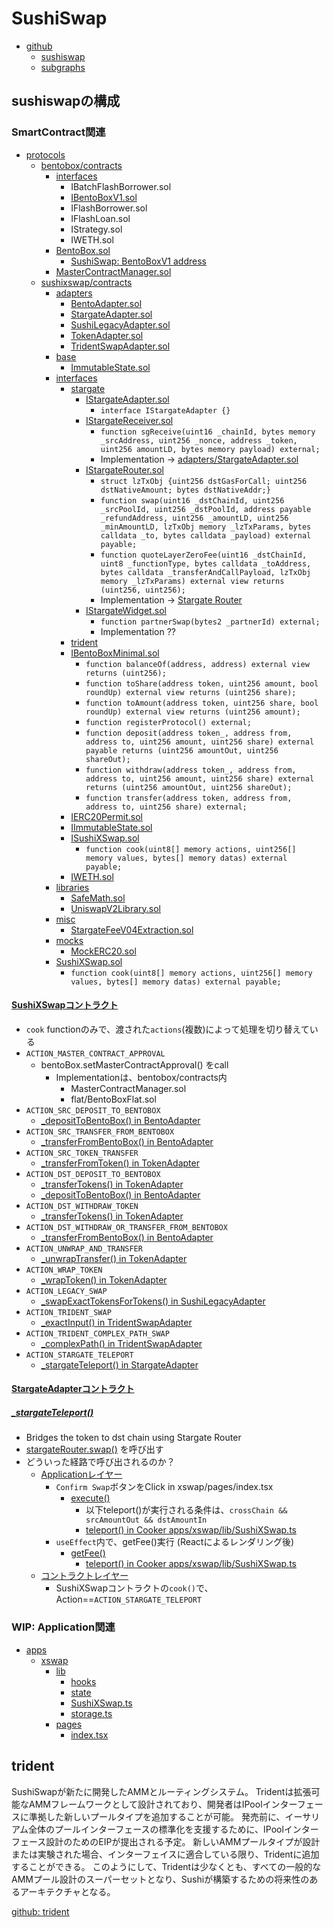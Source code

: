 # SushiSwap

- [github](https://github.com/sushiswap)
  - [sushiswap](https://github.com/sushiswap/sushiswap)
  - [subgraphs](https://github.com/sushiswap/subgraphs)

## sushiswapの構成

### SmartContract関連

- [protocols](https://github.com/sushiswap/sushiswap/tree/master/protocols)
  - [bentobox/contracts](https://github.com/sushiswap/sushiswap/tree/master/protocols/bentobox/contracts)
    - [interfaces](https://github.com/sushiswap/sushiswap/tree/master/protocols/bentobox/contracts/interfaces)
      - IBatchFlashBorrower.sol
      - [IBentoBoxV1.sol](https://github.com/sushiswap/sushiswap/blob/master/protocols/bentobox/contracts/interfaces/IBentoBoxV1.sol)
      - IFlashBorrower.sol
      - IFlashLoan.sol
      - IStrategy.sol
      - IWETH.sol
    - [BentoBox.sol](https://github.com/sushiswap/sushiswap/blob/master/protocols/bentobox/contracts/BentoBox.sol)
      - [SushiSwap: BentoBoxV1 address](https://etherscan.io/address/0xf5bce5077908a1b7370b9ae04adc565ebd643966)
    - [MasterContractManager.sol](https://github.com/sushiswap/sushiswap/blob/master/protocols/bentobox/contracts/MasterContractManager.sol)
  - [sushixswap/contracts](https://github.com/sushiswap/sushiswap/tree/master/protocols/sushixswap/contracts)
    - [adapters](https://github.com/sushiswap/sushiswap/tree/master/protocols/sushixswap/contracts/adapters)
      - [BentoAdapter.sol](https://github.com/sushiswap/sushiswap/blob/master/protocols/sushixswap/contracts/adapters/BentoAdapter.sol)
      - [StargateAdapter.sol](https://github.com/sushiswap/sushiswap/blob/master/protocols/sushixswap/contracts/adapters/StargateAdapter.sol)
      - [SushiLegacyAdapter.sol](https://github.com/sushiswap/sushiswap/blob/master/protocols/sushixswap/contracts/adapters/SushiLegacyAdapter.sol)
      - [TokenAdapter.sol](https://github.com/sushiswap/sushiswap/blob/master/protocols/sushixswap/contracts/adapters/TokenAdapter.sol)
      - [TridentSwapAdapter.sol](https://github.com/sushiswap/sushiswap/blob/master/protocols/sushixswap/contracts/adapters/TridentSwapAdapter.sol)
    - [base](https://github.com/sushiswap/sushiswap/tree/master/protocols/sushixswap/contracts/base)
      - [ImmutableState.sol](https://github.com/sushiswap/sushiswap/blob/master/protocols/sushixswap/contracts/base/ImmutableState.sol)
    - [interfaces](https://github.com/sushiswap/sushiswap/tree/master/protocols/sushixswap/contracts/interfaces)
      - [stargate](https://github.com/sushiswap/sushiswap/tree/master/protocols/sushixswap/contracts/interfaces/stargate)
        - [IStargateAdapter.sol](https://github.com/sushiswap/sushiswap/blob/master/protocols/sushixswap/contracts/interfaces/stargate/IStargateAdapter.sol)
          - `interface IStargateAdapter {}`
        - [IStargateReceiver.sol](https://github.com/sushiswap/sushiswap/blob/master/protocols/sushixswap/contracts/interfaces/stargate/IStargateReceiver.sol)
          - `function sgReceive(uint16 _chainId, bytes memory _srcAddress, uint256 _nonce, address _token, uint256 amountLD, bytes memory payload) external;`
          - Implementation -> [adapters/StargateAdapter.sol](https://github.com/sushiswap/sushiswap/blob/f01135e26ec457d3185160788ff2a8bf8e5b8a45/protocols/sushixswap/contracts/adapters/StargateAdapter.sol#L114-L172)
        - [IStargateRouter.sol](https://github.com/sushiswap/sushiswap/blob/master/protocols/sushixswap/contracts/interfaces/stargate/IStargateRouter.sol)
          - `struct lzTxObj {uint256 dstGasForCall; uint256 dstNativeAmount; bytes dstNativeAddr;}`
          - `function swap(uint16 _dstChainId, uint256 _srcPoolId, uint256 _dstPoolId, address payable _refundAddress, uint256 _amountLD, uint256 _minAmountLD, lzTxObj memory _lzTxParams, bytes calldata _to, bytes calldata _payload) external payable;`
          - `function quoteLayerZeroFee(uint16 _dstChainId, uint8 _functionType, bytes calldata _toAddress, bytes calldata _transferAndCallPayload, lzTxObj memory _lzTxParams) external view returns (uint256, uint256);`
          - Implementation -> [Stargate Router](https://github.com/stargate-protocol/stargate/blob/main/contracts/Router.sol)
        - [IStargateWidget.sol](https://github.com/sushiswap/sushiswap/blob/master/protocols/sushixswap/contracts/interfaces/stargate/IStargateWidget.sol)
          - `function partnerSwap(bytes2 _partnerId) external;`
          - Implementation ??
      - [trident](https://github.com/sushiswap/sushiswap/tree/master/protocols/sushixswap/contracts/interfaces/trident)
      - [IBentoBoxMinimal.sol](https://github.com/sushiswap/sushiswap/blob/master/protocols/sushixswap/contracts/interfaces/IBentoBoxMinimal.sol)
        - `function balanceOf(address, address) external view returns (uint256);`
        - `function toShare(address token, uint256 amount, bool roundUp) external view returns (uint256 share);`
        - `function toAmount(address token, uint256 share, bool roundUp) external view returns (uint256 amount);`
        - `function registerProtocol() external;`
        - `function deposit(address token_, address from, address to, uint256 amount, uint256 share) external payable returns (uint256 amountOut, uint256 shareOut);`
        - `function withdraw(address token_, address from, address to, uint256 amount, uint256 share) external returns (uint256 amountOut, uint256 shareOut);`
        - `function transfer(address token, address from, address to, uint256 share) external;`
      - [IERC20Permit.sol](https://github.com/sushiswap/sushiswap/blob/master/protocols/sushixswap/contracts/interfaces/IERC20Permit.sol)
      - [IImmutableState.sol](https://github.com/sushiswap/sushiswap/blob/master/protocols/sushixswap/contracts/interfaces/IImmutableState.sol)
      - [ISushiXSwap.sol](https://github.com/sushiswap/sushiswap/blob/master/protocols/sushixswap/contracts/interfaces/ISushiXSwap.sol)
        - `function cook(uint8[] memory actions, uint256[] memory values, bytes[] memory datas) external payable;`
      - [IWETH.sol](https://github.com/sushiswap/sushiswap/blob/master/protocols/sushixswap/contracts/interfaces/IWETH.sol)
    - [libraries](https://github.com/sushiswap/sushiswap/tree/master/protocols/sushixswap/contracts/libraries)
      - [SafeMath.sol](https://github.com/sushiswap/sushiswap/blob/master/protocols/sushixswap/contracts/libraries/SafeMath.sol)
      - [UniswapV2Library.sol](https://github.com/sushiswap/sushiswap/blob/master/protocols/sushixswap/contracts/libraries/UniswapV2Library.sol)
    - [misc](https://github.com/sushiswap/sushiswap/tree/master/protocols/sushixswap/contracts/misc)
      - [StargateFeeV04Extraction.sol](https://github.com/sushiswap/sushiswap/blob/master/protocols/sushixswap/contracts/misc/StargateFeeV04Extraction.sol)
    - [mocks](https://github.com/sushiswap/sushiswap/tree/master/protocols/sushixswap/contracts/mocks)
      - [MockERC20.sol](https://github.com/sushiswap/sushiswap/blob/master/protocols/sushixswap/contracts/mocks/MockERC20.sol)
    - [SushiXSwap.sol](https://github.com/sushiswap/sushiswap/blob/master/protocols/sushixswap/contracts/SushiXSwap.sol)
      - `function cook(uint8[] memory actions, uint256[] memory values, bytes[] memory datas) external payable;`

#### [SushiXSwapコントラクト](https://github.com/sushiswap/sushiswap/blob/master/protocols/sushixswap/contracts/SushiXSwap.sol)

- `cook` functionのみで、渡された`actions`(複数)によって処理を切り替えている
- `ACTION_MASTER_CONTRACT_APPROVAL`
  - bentoBox.setMasterContractApproval() をcall
    - Implementationは、bentobox/contracts内
      - MasterContractManager.sol
      - flat/BentoBoxFlat.sol
- `ACTION_SRC_DEPOSIT_TO_BENTOBOX`
  - [_depositToBentoBox() in BentoAdapter](https://github.com/sushiswap/sushiswap/blob/f01135e26ec457d3185160788ff2a8bf8e5b8a45/protocols/sushixswap/contracts/adapters/BentoAdapter.sol#L23-L32)
- `ACTION_SRC_TRANSFER_FROM_BENTOBOX`
  - [_transferFromBentoBox() in BentoAdapter](https://github.com/sushiswap/sushiswap/blob/f01135e26ec457d3185160788ff2a8bf8e5b8a45/protocols/sushixswap/contracts/adapters/BentoAdapter.sol#L44-L60)
- `ACTION_SRC_TOKEN_TRANSFER`
  - [_transferFromToken() in TokenAdapter](https://github.com/sushiswap/sushiswap/blob/f01135e26ec457d3185160788ff2a8bf8e5b8a45/protocols/sushixswap/contracts/adapters/TokenAdapter.sol#L33-L39)
- `ACTION_DST_DEPOSIT_TO_BENTOBOX`
  - [_transferTokens() in TokenAdapter](https://github.com/sushiswap/sushiswap/blob/master/protocols/sushixswap/contracts/adapters/TokenAdapter.sol#L17-L27)
  - [_depositToBentoBox() in BentoAdapter](https://github.com/sushiswap/sushiswap/blob/f01135e26ec457d3185160788ff2a8bf8e5b8a45/protocols/sushixswap/contracts/adapters/BentoAdapter.sol#L44-L60)
- `ACTION_DST_WITHDRAW_TOKEN`
  - [_transferTokens() in TokenAdapter](https://github.com/sushiswap/sushiswap/blob/master/protocols/sushixswap/contracts/adapters/TokenAdapter.sol#L17-L27)
- `ACTION_DST_WITHDRAW_OR_TRANSFER_FROM_BENTOBOX`
  - [_transferFromBentoBox() in BentoAdapter](https://github.com/sushiswap/sushiswap/blob/f01135e26ec457d3185160788ff2a8bf8e5b8a45/protocols/sushixswap/contracts/adapters/BentoAdapter.sol#L44-L60)
- `ACTION_UNWRAP_AND_TRANSFER`
  - [_unwrapTransfer() in TokenAdapter](https://github.com/sushiswap/sushiswap/blob/f01135e26ec457d3185160788ff2a8bf8e5b8a45/protocols/sushixswap/contracts/adapters/TokenAdapter.sol#L44-L47)
- `ACTION_WRAP_TOKEN`
  - [_wrapToken() in TokenAdapter](https://github.com/sushiswap/sushiswap/blob/f01135e26ec457d3185160788ff2a8bf8e5b8a45/protocols/sushixswap/contracts/adapters/TokenAdapter.sol#L52-L54)
- `ACTION_LEGACY_SWAP`
  - [_swapExactTokensForTokens() in SushiLegacyAdapter](https://github.com/sushiswap/sushiswap/blob/f01135e26ec457d3185160788ff2a8bf8e5b8a45/protocols/sushixswap/contracts/adapters/SushiLegacyAdapter.sol#L14-L44)
- `ACTION_TRIDENT_SWAP`
  - [_exactInput() in TridentSwapAdapter](https://github.com/sushiswap/sushiswap/blob/f01135e26ec457d3185160788ff2a8bf8e5b8a45/protocols/sushixswap/contracts/adapters/TridentSwapAdapter.sol#L23-L57)
- `ACTION_TRIDENT_COMPLEX_PATH_SWAP`
  - [_complexPath() in TridentSwapAdapter](https://github.com/sushiswap/sushiswap/blob/f01135e26ec457d3185160788ff2a8bf8e5b8a45/protocols/sushixswap/contracts/adapters/TridentSwapAdapter.sol#L65-L123)
- `ACTION_STARGATE_TELEPORT`
  - [_stargateTeleport() in StargateAdapter](https://github.com/sushiswap/sushiswap/blob/f01135e26ec457d3185160788ff2a8bf8e5b8a45/protocols/sushixswap/contracts/adapters/StargateAdapter.sol#L47-L79)

#### [StargateAdapterコントラクト](https://github.com/sushiswap/sushiswap/blob/f01135e26ec457d3185160788ff2a8bf8e5b8a45/protocols/sushixswap/contracts/adapters/StargateAdapter.sol)

##### [_stargateTeleport()](https://github.com/sushiswap/sushiswap/blob/f01135e26ec457d3185160788ff2a8bf8e5b8a45/protocols/sushixswap/contracts/adapters/StargateAdapter.sol#L47-L79)

- Bridges the token to dst chain using Stargate Router
- [stargateRouter.swap()](https://github.com/stargate-protocol/stargate/blob/c647a3a647fc693c38b16ef023c54e518b46e206/contracts/Router.sol#L107-L134) を呼び出す
- どういった経路で呼び出されるのか？
  - [Applicationレイヤー](https://github.com/sushiswap/sushiswap/blob/f01135e26ec457d3185160788ff2a8bf8e5b8a45/apps/xswap/pages/index.tsx)
    - `Confirm Swap`ボタンをClick in xswap/pages/index.tsx
      - [execute()](https://github.com/sushiswap/sushiswap/blob/master/apps/xswap/pages/index.tsx#L461-L537)
        - 以下teleport()が実行される条件は、`crossChain && srcAmountOut && dstAmountIn`
        - [teleport() in Cooker apps/xswap/lib/SushiXSwap.ts](https://github.com/sushiswap/sushiswap/blob/f01135e26ec457d3185160788ff2a8bf8e5b8a45/apps/xswap/lib/SushiXSwap.ts#L774-L849)
    - `useEffect`内で、getFee()実行 (Reactによるレンダリング後)
      - [getFee()](https://github.com/sushiswap/sushiswap/blob/f01135e26ec457d3185160788ff2a8bf8e5b8a45/apps/xswap/pages/index.tsx#L691-L747)
        - [teleport() in Cooker apps/xswap/lib/SushiXSwap.ts](https://github.com/sushiswap/sushiswap/blob/f01135e26ec457d3185160788ff2a8bf8e5b8a45/apps/xswap/lib/SushiXSwap.ts#L774-L849)
  - [コントラクトレイヤー](https://github.com/sushiswap/sushiswap/blob/master/protocols/sushixswap/contracts/SushiXSwap.sol)
    - SushiXSwapコントラクトの`cook()`で、Action==`ACTION_STARGATE_TELEPORT`

### WIP: Application関連

- [apps](https://github.com/sushiswap/sushiswap/tree/master/apps)
  - [xswap](https://github.com/sushiswap/sushiswap/tree/master/apps/xswap)
    - [lib](https://github.com/sushiswap/sushiswap/tree/master/apps/xswap/lib)
      - [hooks](https://github.com/sushiswap/sushiswap/tree/master/apps/xswap/lib/hooks)
      - [state](https://github.com/sushiswap/sushiswap/tree/master/apps/xswap/lib/state)
      - [SushiXSwap.ts](https://github.com/sushiswap/sushiswap/blob/master/apps/xswap/lib/SushiXSwap.ts)
      - [storage.ts](https://github.com/sushiswap/sushiswap/blob/master/apps/xswap/lib/storage.ts)
    - [pages](https://github.com/sushiswap/sushiswap/blob/master/apps/xswap/lib/storage.ts)
      - [index.tsx](https://github.com/sushiswap/sushiswap/blob/master/apps/xswap/pages/index.tsx)

## trident

SushiSwapが新たに開発したAMMとルーティングシステム。
Tridentは拡張可能なAMMフレームワークとして設計されており、開発者はIPoolインターフェースに準拠した新しいプールタイプを追加することが可能。
発売前に、イーサリアム全体のプールインターフェースの標準化を支援するために、IPoolインターフェース設計のためのEIPが提出される予定。
新しいAMMプールタイプが設計または実験された場合、インターフェイスに適合している限り、Tridentに追加することができる。
このようにして、Tridentは少なくとも、すべての一般的なAMMプール設計のスーパーセットとなり、Sushiが構築するための将来性のあるアーキテクチャとなる。

[github: trident](https://github.com/sushiswap/trident)

